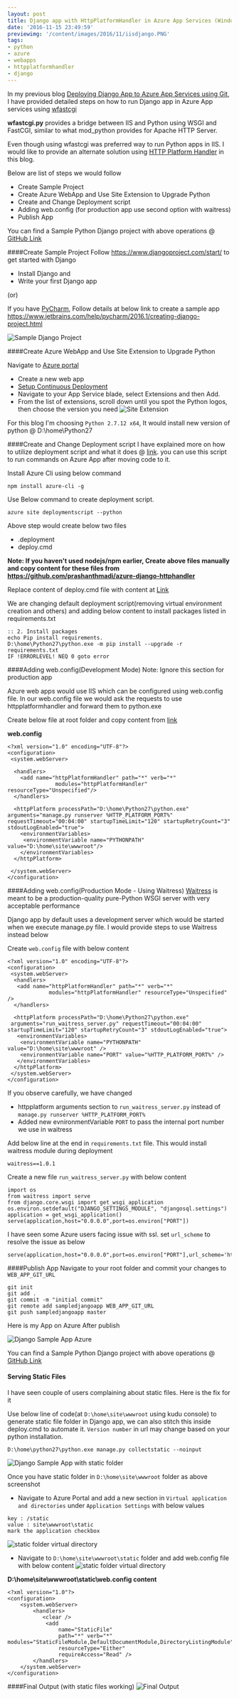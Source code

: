 ```yaml
---
layout: post
title: Django app with HttpPlatformHandler in Azure App Services (Windows)
date: '2016-11-15 23:49:59'
previewimg: '/content/images/2016/11/iisdjango.PNG'
tags:
- python
- azure
- webapps
- httpplatformhandler
- django
---
```


In my previous blog [Deploying Django App to Azure App Services using Git](/deploying-django-app-to-azure-app-services-using-git-and-new-version-of-python/), I have provided detailed steps on how to run Django app in Azure App services using [wfastcgi](https://pypi.python.org/pypi/wfastcgi)

**wfastcgi.py** provides a bridge between IIS and Python using WSGI and FastCGI, similar to what mod_python provides for Apache HTTP Server.

Even though using wfastcgi was preferred way to run Python apps in IIS. I would like to provide an alternate solution using [HTTP Platform Handler](https://azure.microsoft.com/en-us/blog/announcing-the-release-of-the-httpplatformhandler-module-for-iis-8/) in this blog.

Below are list of steps we would follow

* Create Sample Project
* Create Azure WebApp and Use Site Extension to Upgrade Python
* Create and Change Deployment script
* Adding web.config (for production app use second option with waitress)
* Publish App 

You can find a Sample Python Django project with above operations @ [GitHub Link](https://github.com/prashanthmadi/azure-django-httphandler)

####Create Sample Project
Follow https://www.djangoproject.com/start/ to get started with Django

- Install Django and 
- Write your first Django app

(or)

If you have [PyCharm](https://www.jetbrains.com/pycharm/), Follow details at below link to create a sample app
https://www.jetbrains.com/help/pycharm/2016.1/creating-django-project.html

![Sample Django Project](/content/images/2016/08/djangosample.PNG)

####Create Azure WebApp and Use Site Extension to Upgrade Python

Navigate to [Azure portal](https://portal.azure.com/)

* Create a new web app
* [Setup Continuous Deployment](https://docs.microsoft.com/en-us/azure/app-service-web/app-service-continuous-deployment)
* Navigate to your App Service blade, select Extensions and then Add.
* From the list of extensions, scroll down until you spot the Python logos, then choose the version you need
![Site Extension](/content/images/2016/11/siteextensions.png)

For this blog I'm choosing `Python 2.7.12 x64`, It would install new version of python @ D:\home\Python27

####Create and Change Deployment script
I have explained more on how to utilize deployment script and what it does @ [link](/azure-custom-deployment). you can use this script to run commands on Azure App after moving code to it.

Install Azure Cli using below command

    npm install azure-cli -g
Use Below command to create deployment script. 

    azure site deploymentscript --python

Above step would create below two files

* .deployment
* deploy.cmd


<b>Note: If you haven't used nodejs/npm earlier, Create above files manually and copy content for these files from https://github.com/prashanthmadi/azure-django-httphandler</b>

Replace content of deploy.cmd file with content at [Link](https://github.com/prashanthmadi/azure-django-httphandler/blob/master/deploy.cmd)

We are changing default deployment script(removing virtual environment creation and others) and adding below content to install packages listed in requirements.txt

```
:: 2. Install packages
echo Pip install requirements.
D:\home\Python27\python.exe -m pip install --upgrade -r requirements.txt
IF !ERRORLEVEL! NEQ 0 goto error
```

####Adding web.config(Development Mode)
Note: Ignore this section for production app

Azure web apps would use IIS which can be configured using web.config file. In our web.config file we would ask the requests to use httpplatformhandler and forward them to python.exe

Create below file at root folder and copy content from [link](https://github.com/prashanthmadi/azure-django-httphandler/blob/master/web.config)

**web.config**
```
<?xml version="1.0" encoding="UTF-8"?>
<configuration>
 <system.webServer>

  <handlers>
    <add name="httpPlatformHandler" path="*" verb="*"
               modules="httpPlatformHandler" resourceType="Unspecified"/>
  </handlers>

  <httpPlatform processPath="D:\home\Python27\python.exe" arguments="manage.py runserver %HTTP_PLATFORM_PORT%" requestTimeout="00:04:00" startupTimeLimit="120" startupRetryCount="3" stdoutLogEnabled="true">
    <environmentVariables>
     <environmentVariable name="PYTHONPATH" value="D:\home\site\wwwroot"/>
    </environmentVariables>
  </httpPlatform>

 </system.webServer>
</configuration>
```
####Adding web.config(Production Mode - Using Waitress)
[Waitress](http://docs.pylonsproject.org/projects/waitress/en/latest/) is meant to be a production-quality pure-Python WSGI server with very acceptable performance

Django app by default uses a development server which would be started when we execute manage.py file. I would provide steps to use Waitress instead below

Create `web.config` file with below content
```
<?xml version="1.0" encoding="UTF-8"?>
<configuration>
 <system.webServer>
  <handlers>
   <add name="httpPlatformHandler" path="*" verb="*" 
             modules="httpPlatformHandler" resourceType="Unspecified" />
  </handlers>

  <httpPlatform processPath="D:\home\Python27\python.exe"
 arguments="run_waitress_server.py" requestTimeout="00:04:00" startupTimeLimit="120" startupRetryCount="3" stdoutLogEnabled="true">
   <environmentVariables>
    <environmentVariable name="PYTHONPATH" value="D:\home\site\wwwroot" />
    <environmentVariable name="PORT" value="%HTTP_PLATFORM_PORT%" />
   </environmentVariables>
  </httpPlatform>
 </system.webServer>
</configuration>
```
If you observe carefully, we have changed 

* httpplatform arguments section to `run_waitress_server.py` instead of `manage.py runserver %HTTP_PLATFORM_PORT%`
* Added new evnironmentVariable `PORT` to pass the internal port number we use in waitress

Add below line at the end in `requirements.txt` file. This would install waitress module during deployment
```
waitress==1.0.1
```

Create a new file `run_waitress_server.py` with below content
```
import os
from waitress import serve
from django.core.wsgi import get_wsgi_application
os.environ.setdefault("DJANGO_SETTINGS_MODULE", "djangosql.settings")
application = get_wsgi_application()
serve(application,host="0.0.0.0",port=os.environ["PORT"])
```

I have seen some Azure users facing issue with ssl. set `url_scheme` to resolve the issue as below
```
serve(application,host="0.0.0.0",port=os.environ["PORT"],url_scheme='https')
```

####Publish App 
Navigate to your root folder and commit your changes to `WEB_APP_GIT_URL`
```
git init  
git add .  
git commit -m "initial commit"  
git remote add sampledjangoapp WEB_APP_GIT_URL  
git push sampledjangoapp master  
```

Here is my App on Azure After publish

![Django Sample App Azure](/content/images/2016/08/djangopublish.PNG)


You can find a Sample Python Django project with above operations @ [GitHub Link](https://github.com/prashanthmadi/azure-django-httphandler)


#### Serving Static Files
I have seen couple of users complaining about static files. Here is the fix for it

Use below line of code(at `D:\home\site\wwwroot` using kudu console) to generate static file folder in Django app, we can also stitch this inside deploy.cmd to automate it. `Version number` in url may change based on your python installation.
```
D:\home\python27\python.exe manage.py collectstatic --noinput
```
![Django Sample App with static folder](/content/images/2017/03/staticfolder.PNG)

Once you have static folder in `D:\home\site\wwwroot` folder as above screenshot

* Navigate to Azure Portal and add a new section in `Virtual application and directories` under `Application Settings` with below values
```
key : /static
value : site\wwwroot\static
mark the application checkbox
```
![static folder virtual directory](/content/images/2017/03/virtualdirectoyr.PNG)


* Navigate to `D:\home\site\wwwroot\static` folder and add web.config file with below content
![static folder virtual directory](/content/images/2017/03/staticwebconfig.PNG)

**D:\home\site\wwwroot\static\web.config content**

```
<?xml version="1.0"?>
<configuration>
    <system.webServer>
        <handlers>
           <clear />
            <add 
                name="StaticFile"
                path="*" verb="*" modules="StaticFileModule,DefaultDocumentModule,DirectoryListingModule" 
                resourceType="Either" 
                requireAccess="Read" />
        </handlers>
    </system.webServer>
</configuration>
```

####Final Output (with static files working)
![Final Output](/content/images/2017/03/djangosuccess.PNG)
